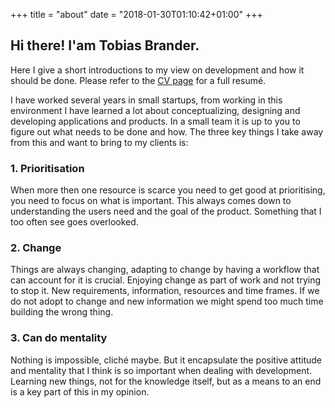 +++
title = "about"
date = "2018-01-30T01:10:42+01:00"
+++

## Hi there! I'am Tobias Brander.

Here I give a short introductions to my view on development and how it should be done. Please refer to the [CV page](/cv/) for a full resumé.

I have worked several years in small startups, from working in this environment I have learned a lot about conceptualizing, designing and developing applications and products. In a small team it is up to you to figure out what needs to be done and how. The three key things I take away from this and want to bring to my clients is:

### 1. Prioritisation

When more then one resource is scarce you need to get good at prioritising, you need to focus on what is important. This always comes down to understanding the users need and the goal of the product. Something that I too often see goes overlooked.

### 2. Change

Things are always changing, adapting to change by having a workflow that can account for it is crucial. Enjoying change as part of work and not trying to stop it. New requirements, information, resources and time frames. If we do not adopt to change and new information we might spend too much time building the wrong thing.

### 3. Can do mentality

Nothing is impossible, cliché maybe. But it encapsulate the positive attitude and mentality that I think is so important when dealing with development. Learning new things, not for the knowledge itself, but as a means to an end is a key part of this in my opinion.
